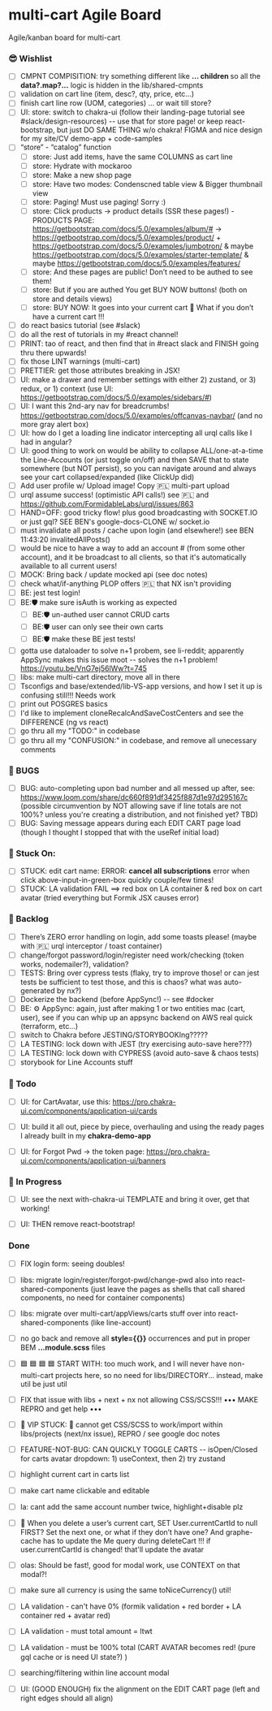 # multi-cart Agile Board

Agile/kanban board for multi-cart


### 😎 Wishlist

- [ ] CMPNT COMPISITION: try something different like **<CartLines lines={cart.cartLines}> ... children <LineAccounts accounts={}>** so all the **data?.map?...** logic is hidden in the lib/shared-cmpnts
- [ ] validation on cart line (item, desc?, qty, price, etc...)  
- [ ] finish cart line row (UOM, categories) ... or wait till store?  
- [ ] UI: store: switch to chakra-ui (follow their landing-page tutorial see #slack/design-resources) -- use that for store page! or keep react-bootstrap, but just DO SAME THING w/o chakra! FIGMA and nice design for my site/CV demo-app + code-samples  
- [ ] “store” - “catalog” function  
  - [ ] store: Just add items, have the same COLUMNS as cart line  
  - [ ] store: Hydrate with mockaroo  
  - [ ] store: Make a new shop page  
  - [ ] store: Have two modes: Condenscned table view & Bigger thumbnail view  
  - [ ] store: Paging! Must use paging! Sorry :)  
  - [ ] store: Click products -> product details (SSR these pages!) - PRODUCTS PAGE: https://getbootstrap.com/docs/5.0/examples/album/# -> https://getbootstrap.com/docs/5.0/examples/product/ + https://getbootstrap.com/docs/5.0/examples/jumbotron/ & maybe https://getbootstrap.com/docs/5.0/examples/starter-template/ & maybe https://getbootstrap.com/docs/5.0/examples/features/  
  - [ ] store: And these pages are public! Don’t need to be authed to see them!  
  - [ ] store: But if you are authed You get BUY NOW buttons! (both on store and details views)  
  - [ ] store: BUY NOW: It goes into your current cart 🔴 What if you don’t have a current cart !!!  
- [ ] do react basics tutorial (see #slack)  
- [ ] do all the rest of tutorials in my #react channel!  
- [ ] PRINT: tao of react, and then find that in #react slack and FINISH going thru there upwards!  
- [ ] fix those LINT warnings (multi-cart)  
- [ ] PRETTIER: get those attributes breaking in JSX!  
- [ ] UI: make a drawer and remember settings with either 2) zustand, or 3) redux, or 1) context (use UI: https://getbootstrap.com/docs/5.0/examples/sidebars/#)  
- [ ] UI: I want this 2nd-ary nav for breadcrumbs! https://getbootstrap.com/docs/5.0/examples/offcanvas-navbar/ (and no more gray alert box)  
- [ ] UI: how do I get a loading line indicator intercepting all urql calls like I had in angular?  
- [ ] UI: good thing to work on would be ability to collapse ALL/one-at-a-time the Line-Accounts (or just toggle on/off) and then SAVE that to state somewhere (but NOT persist), so you can navigate around and always see your cart collapsed/expanded (like ClickUp did)  
- [ ] Add user profile w/ Upload image! Copy 🇵🇱 multi-part upload  
- [ ] urql assume success! (optimistic API calls!) see 🇵🇱  and https://github.com/FormidableLabs/urql/issues/863  
- [ ] HAND=OFF: good tricky flow! plus good broadcasting with SOCKET.IO or just gql? SEE BEN's google-docs-CLONE w/ socket.io  
- [ ] must invalidate all posts / cache upon login (and elsewhere!)  see BEN 11:43:20 invalitedAllPosts()  
- [ ] would be nice to have a way to add an account # (from some other account), and it be broadcast to all clients, so that it's automatically available to all current users!  
- [ ] MOCK: Bring back / update mocked api (see doc notes)  
- [ ] check what/if-anything PLOP offers 🇵🇱 that NX isn't providing  
- [ ] BE: jest test login!  
- [ ] BE:🛡 make sure isAuth is working as expected  
  - [ ] BE:🛡 un-authed user cannot CRUD carts  
  - [ ] BE:🛡 user can only see their own carts  
  - [ ] BE:🛡 make these BE jest tests!  
- [ ] gotta use dataloader to solve n+1 probem, see li-reddit; apparently AppSync makes this issue moot -- solves the n+1 problem! https://youtu.be/VnG7ej56lWw?t=745  
- [ ] libs: make multi-cart directory, move all in there  
- [ ] Tsconfigs and base/extended/lib-VS-app versions, and how I set it up is confusing still!!! Needs work  
- [ ] print out POSGRES basics  
- [ ] I'd like to implement cloneRecalcAndSaveCostCenters and see the DIFFERENCE (ng vs react)  
- [ ] go thru all my "TODO:" in codebase  
- [ ] go thru all my "CONFUSION:" in codebase, and remove all unecessary comments  

### 🐞 BUGS

- [ ] BUG: auto-completing upon bad number and all messed up after, see: https://www.loom.com/share/dc660f891df3425f887d1e97d295167c (possible circumvention by NOT allowing save if line totals are not 100%? unless you're creating a distribution, and not finished yet? TBD)  
- [ ] BUG: Saving message appears during each EDIT CART page load (though I thought I stopped that with the useRef initial load)  

### 👿 Stuck On:

- [ ] STUCK: edit cart name: ERROR: **cancel all subscriptions** error when click above-input-in-green-box quickly couple/few times!  
- [ ] STUCK: LA validation FAIL ==> red box on LA container & red box on cart avatar (tried everything but Formik JSX causes error)  

### 📘 Backlog

- [ ] There’s ZERO error handling on login, add some toasts please! (maybe with 🇵🇱 urql interceptor / toast container)  
- [ ] change/forgot password/login/register need work/checking (token works, nodemailer?), validation?  
- [ ] TESTS: Bring over cypress tests (flaky, try to improve those! or can jest tests be sufficient to test those, and this is chaos? what was auto-generated by nx?)  
- [ ] Dockerize the backend (before AppSync!) -- see #docker  
- [ ] BE: ⚙️ AppSync: again, just after making 1 or two entities mac (cart, user), see if you can whip up an appsync backend on AWS real quick (terraform, etc…)  
- [ ] switch to Chakra before JESTING/STORYBOOKIng?????  
- [ ] LA TESTING: lock down with JEST (try exercising auto-save here???)  
- [ ] LA TESTING: lock down with CYPRESS (avoid auto-save & chaos tests)  
- [ ] storybook for Line Accounts stuff  

### 💪 Todo
- [ ] UI: for CartAvatar, use this: https://pro.chakra-ui.com/components/application-ui/cards
- [ ] UI: build it all out, piece by piece, overhauling and using the ready pages I already built in my **chakra-demo-app**
- [ ] UI: for Forgot Pwd -> the token page: https://pro.chakra-ui.com/components/application-ui/banners


### 🧠 In Progress
- [ ] UI: see the next with-chakra-ui TEMPLATE and bring it over, get that working!
- [ ] UI: THEN remove react-bootstrap!


### Done

- [ ] FIX login form: seeing doubles!  
- [ ] libs: migrate login/register/forgot-pwd/change-pwd also into react-shared-components (just leave the pages as shells that call shared components, no need for container components)  
- [ ] libs: migrate over multi-cart/appViews/carts stuff over into react-shared-components (like line-account)  
- [ ] no go back and remove all **style={{}}** occurrences and put in proper BEM **...module.scss** files  
- [ ] 🟦 🟦 🟦 🟦 START WITH: too much work, and I will never have non-multi-cart projects here, so no need for libs/DIRECTORY... instead, make util be just util  
- [ ] FIX that issue with libs + next + nx not allowing CSS/SCSS!!! ••• MAKE REPRO and get help •••  
- [ ] 💎 VIP STUCK: 💎 cannot get CSS/SCSS to work/import within libs/projects (next/nx issue), REPRO / see google doc notes  
- [ ] FEATURE-NOT-BUG: CAN QUICKLY TOGGLE CARTS -- isOpen/Closed for carts avatar dropdown: 1) useContext, then 2) try zustand  
- [ ] highlight current cart in carts list  
- [ ] make cart name clickable and editable  
- [ ] la: cant add the same account number twice, highlight+disable plz  
- [ ] 🐞 When you delete a user’s current cart, SET User.currentCartId to null FIRST? Set the next one, or what if they don’t have one?  And graphe-cache has to update the Me query during deleteCart !!! if user.currentCartId is changed! that'll update the avatar  
- [ ] olas: Should be fast!, good for modal work, use CONTEXT on that modal?!  
- [ ] make sure all currency is using the same toNiceCurrency() util!  
- [ ] LA validation - can't have 0% (formik validation + red border + LA container red + avatar red)  
- [ ] LA validation - must total amount = ltwt  
- [ ] LA validation - must be 100% total (CART AVATAR becomes red! (pure gql cache or is need UI state?)  )  
- [ ] searching/filtering within line account modal  
- [ ] UI: (GOOD ENOUGH) fix the alignment on the EDIT CART page (left and right edges should all align)  

